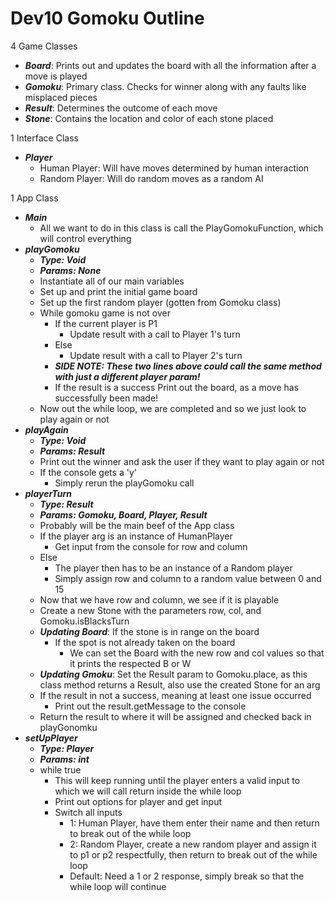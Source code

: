 # Dev10 Gomoku Outline

4 Game Classes
- ***Board***: Prints out and updates the board with all the information after a move is played
- ***Gomoku***: Primary class. Checks for winner along with any faults like misplaced pieces
- ***Result***: Determines the outcome of each move
- ***Stone***: Contains the location and color of each stone placed

1 Interface Class
- ***Player***
    - Human Player: Will have moves determined by human interaction
    - Random Player: Will do random moves as a random AI

1 App Class
- ***Main***
    - All we want to do in this class is call the PlayGomokuFunction, which will control everything
- ***playGomoku***
    - ***Type: Void***
    - ***Params: None***
    - Instantiate all of our main variables
    - Set up and print the initial game board
    - Set up the first random player (gotten from Gomoku class)
    - While gomoku game is not over
        - If the current player is P1
            - Update result with a call to Player 1's turn
        - Else
            - Update result with a call to Player 2's turn
        - ***SIDE NOTE: These two lines above could call the same method with just a different player param!***
        - If the result is a success
            Print out the board, as a move has successfully been made!
    - Now out the while loop, we are completed and so we just look to play again or not
- ***playAgain***
    - ***Type: Void***
    - ***Params: Result***
    - Print out the winner and ask the user if they want to play again or not
    - If the console gets a 'y'
        - Simply rerun the playGomoku call
- ***playerTurn***
    - ***Type: Result***
    - ***Params: Gomoku, Board, Player, Result***
    - Probably will be the main beef of the App class
    - If the player arg is an instance of HumanPlayer
        - Get input from the console for row and column
    - Else
        - The player then has to be an instance of a Random player
        - Simply assign row and column to a random value between 0 and 15
    - Now that we have row and column, we see if it is playable
    - Create a new Stone with the parameters row, col, and Gomoku.isBlacksTurn
    - ***Updating Board***: If the stone is in range on the board
        - If the spot is not already taken on the board
            - We can set the Board with the new row and col values so that it prints the respected B or W
    - ***Updating Gmoku***: Set the Result param to Gomoku.place, as this class method returns a Result, also use the created Stone for an arg
    - If the result in not a success, meaning at least one issue occurred
        - Print out the result.getMessage to the console
    - Return the result to where it will be assigned and checked back in playGonomku
- ***setUpPlayer***
    - ***Type: Player***
    - ***Params: int***
    - while true
        - This will keep running until the player enters a valid input to which we will call return inside the while loop
        - Print out options for player and get input
        - Switch all inputs
            - 1: Human Player, have them enter their name and then return to break out of the while loop
            - 2: Random Player, create a new random player and assign it to p1 or p2 respectfully, then return to break out of the while loop
            - Default: Need a 1 or 2 response, simply break so that the while loop will continue